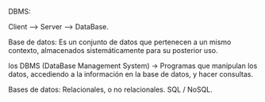 DBMS:

Client --> Server --> DataBase.

Base de datos: Es un conjunto de datos que pertenecen a un mismo contexto,
almacenados sistemáticamente para su posterior uso.

los DBMS (DataBase Management System) -> Programas que manipulan los datos,
accediendo a la información en la base de datos, y hacer consultas. 

Bases de datos: Relacionales, o no relacionales. SQL / NoSQL.

